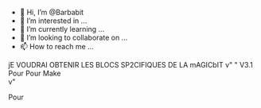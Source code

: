 - 👋 Hi, I’m @Barbabit
- 👀 I’m interested in ...
- 🌱 I’m currently learning ...
- 💞️ I’m looking to collaborate on ...
- 📫 How to reach me ...

<!---
Barbabit/Barbabit is a ✨ special ✨ repository because its `README.md` (this file) appears on your GitHub profile.
You can click the Preview link to take a look at your changes.
--->

jE  VOUDRAI  OBTENIR  LES BLOCS 
SP2CIFIQUES  DE LA mAGICbIT  v"  "   V3.1
Pour 
Pour  Make  
v"

Pour 
